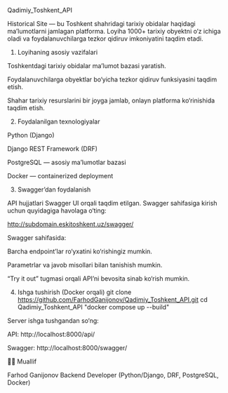 Qadimiy_Toshkent_API

Historical Site — bu Toshkent shahridagi tarixiy obidalar haqidagi ma’lumotlarni jamlagan platforma.
Loyiha 1000+ tarixiy obyektni o‘z ichiga oladi va foydalanuvchilarga tezkor qidiruv imkoniyatini taqdim etadi.


1. Loyihaning asosiy vazifalari

  Toshkentdagi tarixiy obidalar ma’lumot bazasi yaratish.
  
  Foydalanuvchilarga obyektlar bo‘yicha tezkor qidiruv funksiyasini taqdim etish.
  
  Shahar tarixiy resurslarini bir joyga jamlab, onlayn platforma ko‘rinishida taqdim etish.

2. Foydalanilgan texnologiyalar

  Python (Django)
  
  Django REST Framework (DRF)
  
  PostgreSQL — asosiy ma’lumotlar bazasi
  
  Docker — containerized deployment


3. Swagger’dan foydalanish

  API hujjatlari Swagger UI orqali taqdim etilgan.
  Swagger sahifasiga kirish uchun quyidagiga havolaga o‘ting:
  
  http://subdomain.eskitoshkent.uz/swagger/
  
  Swagger sahifasida:
  
  Barcha endpoint’lar ro‘yxatini ko‘rishingiz mumkin.
  
  Parametrlar va javob misollari bilan tanishish mumkin.
  
  “Try it out” tugmasi orqali API’ni bevosita sinab ko‘rish mumkin.


4. Ishga tushirish (Docker orqali)
  git clone https://github.com/FarhodGanijonov/Qadimiy_Toshkent_API.git
  cd Qadimiy_Toshkent_API
  "docker compose up --build"
  
  
  Server ishga tushgandan so‘ng:
  
  API: http://localhost:8000/api/
  
  Swagger: http://localhost:8000/swagger/

👨‍💻 Muallif

Farhod Ganijonov
Backend Developer (Python/Django, DRF, PostgreSQL, Docker)
